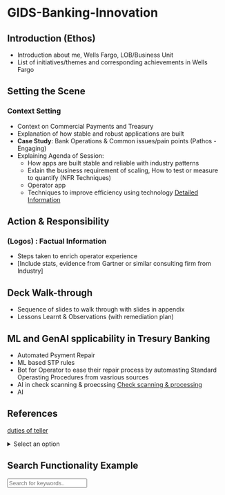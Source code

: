 # GIDS-Banking-Innovation

## Introduction (Ethos)
 - Introduction about me, Wells Fargo, LOB/Business Unit
 - List of initiatives/themes and corresponding achievements in Wells Fargo

## Setting the Scene
### Context Setting
- Context on Commercial Payments and Treasury
- Explanation of how stable and robust applications are built
- **Case Study**: Bank Operations & Common issues/pain points (Pathos - Engaging)
- Explaining Agenda of Session:
  - How apps are built stable and reliable with industry patterns    
  - Exlain the business requirement of scaling, How to test or measure to quantify (NFR Techniques)     
  - Operator app
  - Techniques to improve efficiency using technology
[Detailed Information](Slides-Walkthrough-Narration.md)

## Action & Responsibility
### (Logos) : Factual Information
- Steps taken to enrich operator experience
- [Include stats, evidence from Gartner or similar consulting firm from Industry]

## Deck Walk-through
- Sequence of slides to walk through with slides in appendix
- Lessons Learnt & Observations (with remediation plan)

## ML and GenAI spplicability in Tresury Banking
- Automated Psyment Repair
- ML based STP rules
- Bot for Operator to ease their repair process by automasting Standard Operasting Procedures from vasrious sources 
- AI in check scanning & proecssing [Check scanning & processing](/references/check-processing-ai)
- AI 

## References
[duties of teller](references/teller.md)


<details>
  <summary>Select an option</summary>
  <p>

    <select id="options" onchange="showSection()">
      <option value="">Select an option</option>
      <option value="section1">Section 1</option>
      <option value="section2">Section 2</option>
      <option value="section3">Section 3</option>
    </select>

    <div id="section1" style="display:none;">
      This is Section 1 content.
    </div>

    <div id="section2" style="display:none;">
      This is Section 2 content.
    </div>

    <div id="section3" style="display:none;">
      This is Section 3 content.
    </div>

    <script>
      function showSection() {
        var selectBox = document.getElementById("options");
        var selectedValue = selectBox.options[selectBox.selectedIndex].value;
        var sections = document.querySelectorAll("[id^='section']");
        
        sections.forEach(function(section) {
          section.style.display = "none";
        });

        if (selectedValue !== "") {
          document.getElementById(selectedValue).style.display = "block";
        }
      }
    </script>

  </p>
</details>


## Search Functionality Example

<input type="text" id="searchInput" onkeyup="searchFunction()" placeholder="Search for keywords..">

<div id="searchResults">
  <!-- Results will be displayed here -->
</div>

<script>
function searchFunction() {
  // Get input value and convert to lowercase for case-insensitive search
  var input = document.getElementById("searchInput").value.toLowerCase();
  
  // Get all paragraphs to search through
  var paragraphs = document.querySelectorAll("p");
  
  // Container to store matching paragraphs
  var matchingParagraphs = [];
  
  // Loop through each paragraph to check for matches
  paragraphs.forEach(function(paragraph) {
    // Convert paragraph text to lowercase for case-insensitive search
    var text = paragraph.innerText.toLowerCase();
    if (text.includes(input)) {
      matchingParagraphs.push(paragraph.outerHTML);
    }
  });
  
  // Display matching paragraphs
  var searchResults = document.getElementById("searchResults");
  searchResults.innerHTML = matchingParagraphs.join("");
}
</script>
